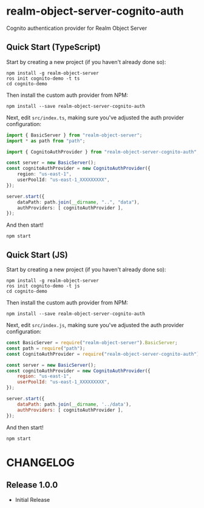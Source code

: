 # realm-object-server-cognito-auth
Cognito authentication provider for Realm Object Server


## Quick Start (TypeScript)

Start by creating a new project (if you haven't already done so):


    npm install -g realm-object-server
    ros init cognito-demo -t ts
    cd cognito-demo

Then install the custom auth provider from NPM:

    npm install --save realm-object-server-cognito-auth

Next, edit `src/index.ts`, making sure you've adjusted the auth provider configuration:

```typescript
import { BasicServer } from "realm-object-server";
import * as path from "path";

import { CognitoAuthProvider } from "realm-object-server-cognito-auth";

const server = new BasicServer();
const cognitoAuthProvider = new CognitoAuthProvider({
    region: "us-east-1",
    userPoolId: "us-east-1_XXXXXXXXX",
});

server.start({
    dataPath: path.join(__dirname, "..", "data"),
    authProviders: [ cognitoAuthProvider ],
});
```

And then start!

    npm start


## Quick Start (JS)

Start by creating a new project (if you haven't already done so):


    npm install -g realm-object-server
    ros init cognito-demo -t js
    cd cognito-demo

Then install the custom auth provider from NPM:

    npm install --save realm-object-server-cognito-auth

Next, edit `src/index.js`, making sure you've adjusted the auth provider configuration:

```javascript
const BasicServer = require("realm-object-server").BasicServer;
const path = require("path");
const CognitoAuthProvider = require("realm-object-server-cognito-auth").CognitoAuthProvider;

const server = new BasicServer();
const cognitoAuthProvider = new CognitoAuthProvider({
    region: "us-east-1",
    userPoolId: "us-east-1_XXXXXXXXX",
});

server.start({
    dataPath: path.join(__dirname, '../data'),
    authProviders: [ cognitoAuthProvider ],
});
```

And then start!

    npm start


# CHANGELOG

## Release 1.0.0

* Initial Release
